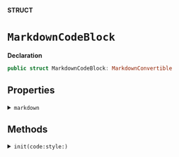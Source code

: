 **STRUCT**
# `MarkdownCodeBlock`

**Declaration**
```swift
public struct MarkdownCodeBlock: MarkdownConvertible
```

## Properties
<details><summary><code>markdown</code></summary>

**Declaration**
```swift
public var markdown: String
```

> Generated Markdown output
</details>

## Methods
<details><summary><code>init(code:style:)</code></summary>

**Declaration**
```swift
public init(code: String, style: CodeBlockStyle = .indented)
```

</details>